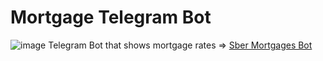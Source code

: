 # Mortgage Telegram Bot
![image](https://user-images.githubusercontent.com/43296932/179792760-c59a81ad-1602-45ce-9c5f-22175aa07819.png)
Telegram Bot that shows mortgage rates => [Sber Mortgages Bot](http://t.me/Sber_Mortgages_Bot)
